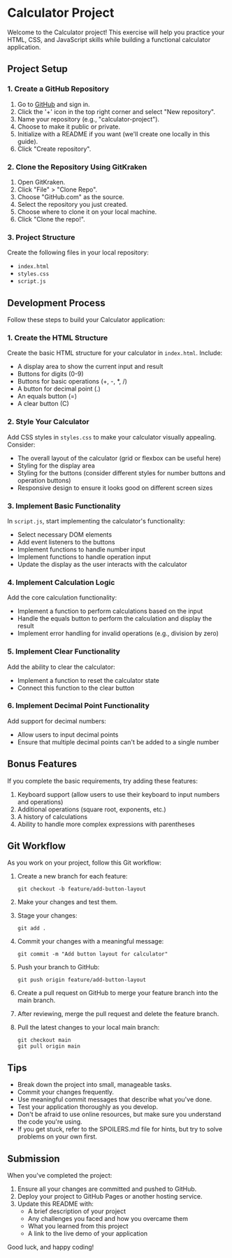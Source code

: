 # Calculator Project

Welcome to the Calculator project! This exercise will help you practice your HTML, CSS, and JavaScript skills while building a functional calculator application.

## Project Setup

### 1. Create a GitHub Repository

1. Go to [GitHub](https://github.com) and sign in.
2. Click the '+' icon in the top right corner and select "New repository".
3. Name your repository (e.g., "calculator-project").
4. Choose to make it public or private.
5. Initialize with a README if you want (we'll create one locally in this guide).
6. Click "Create repository".

### 2. Clone the Repository Using GitKraken

1. Open GitKraken.
2. Click "File" > "Clone Repo".
3. Choose "GitHub.com" as the source.
4. Select the repository you just created.
5. Choose where to clone it on your local machine.
6. Click "Clone the repo!".

### 3. Project Structure

Create the following files in your local repository:

- `index.html`
- `styles.css`
- `script.js`

## Development Process

Follow these steps to build your Calculator application:

### 1. Create the HTML Structure

Create the basic HTML structure for your calculator in `index.html`. Include:
- A display area to show the current input and result
- Buttons for digits (0-9)
- Buttons for basic operations (+, -, *, /)
- A button for decimal point (.)
- An equals button (=)
- A clear button (C)

### 2. Style Your Calculator

Add CSS styles in `styles.css` to make your calculator visually appealing. Consider:
- The overall layout of the calculator (grid or flexbox can be useful here)
- Styling for the display area
- Styling for the buttons (consider different styles for number buttons and operation buttons)
- Responsive design to ensure it looks good on different screen sizes

### 3. Implement Basic Functionality

In `script.js`, start implementing the calculator's functionality:
- Select necessary DOM elements
- Add event listeners to the buttons
- Implement functions to handle number input
- Implement functions to handle operation input
- Update the display as the user interacts with the calculator

### 4. Implement Calculation Logic

Add the core calculation functionality:
- Implement a function to perform calculations based on the input
- Handle the equals button to perform the calculation and display the result
- Implement error handling for invalid operations (e.g., division by zero)

### 5. Implement Clear Functionality

Add the ability to clear the calculator:
- Implement a function to reset the calculator state
- Connect this function to the clear button

### 6. Implement Decimal Point Functionality

Add support for decimal numbers:
- Allow users to input decimal points
- Ensure that multiple decimal points can't be added to a single number

## Bonus Features

If you complete the basic requirements, try adding these features:

1. Keyboard support (allow users to use their keyboard to input numbers and operations)
2. Additional operations (square root, exponents, etc.)
3. A history of calculations
4. Ability to handle more complex expressions with parentheses

## Git Workflow

As you work on your project, follow this Git workflow:

1. Create a new branch for each feature:
   ```
   git checkout -b feature/add-button-layout
   ```

2. Make your changes and test them.

3. Stage your changes:
   ```
   git add .
   ```

4. Commit your changes with a meaningful message:
   ```
   git commit -m "Add button layout for calculator"
   ```

5. Push your branch to GitHub:
   ```
   git push origin feature/add-button-layout
   ```

6. Create a pull request on GitHub to merge your feature branch into the main branch.

7. After reviewing, merge the pull request and delete the feature branch.

8. Pull the latest changes to your local main branch:
   ```
   git checkout main
   git pull origin main
   ```

## Tips

- Break down the project into small, manageable tasks.
- Commit your changes frequently.
- Use meaningful commit messages that describe what you've done.
- Test your application thoroughly as you develop.
- Don't be afraid to use online resources, but make sure you understand the code you're using.
- If you get stuck, refer to the SPOILERS.md file for hints, but try to solve problems on your own first.

## Submission

When you've completed the project:

1. Ensure all your changes are committed and pushed to GitHub.
2. Deploy your project to GitHub Pages or another hosting service.
3. Update this README with:
    - A brief description of your project
    - Any challenges you faced and how you overcame them
    - What you learned from this project
    - A link to the live demo of your application

Good luck, and happy coding!